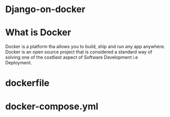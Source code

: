 # Django-on-docker

# What is Docker
Docker is a platform tha allows you to build, ship and run  any app anywhere.
Docker is an open source project that is considered a standard way of solving one of the costliest aspect of Software Development i.e Deployment.

# dockerfile

# docker-compose.yml
